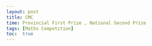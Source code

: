 ```yaml
---
layout: post
title: CMC
time: Provincial First Prize , National Second Prize
tags: [Maths Competition]
toc:  true
---
```


